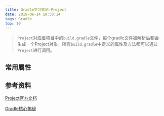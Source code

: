 ```yaml
---
title: Gradle学习笔记-Project
date: 2019-06-14 10:50:14
tags: Gradle
top: 10
---
```




> `Project`对应着项目中的`build.gradle`文件，每个gradle文件被解析后都会生成一个Project对象。所有`build.gradle`中定义的属性及方法都可以通过`Project`进行调用。



## 常用属性







## 参考资料

[Project官方文档](https://docs.gradle.org/current/dsl/org.gradle.api.Project.html#N153F9)

[Gradle核心揭秘](https://juejin.cn/post/6844904132092903437#heading-12)